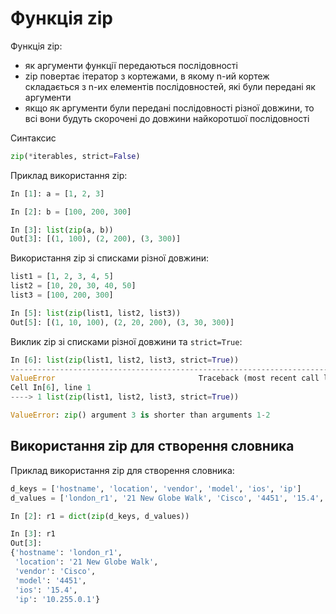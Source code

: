 # Функція zip

Функція zip:

* як аргументи функції передаються послідовності
* zip повертає ітератор з кортежами, в якому n-ий кортеж складається з n-их елементів послідовностей, які були передані як аргументи
* якщо як аргументи були передані послідовності різної довжини, то всі вони будуть скорочені до довжини найкоротшої послідовності

Синтаксис

```python
zip(*iterables, strict=False)
```

Приклад використання zip:

```python
In [1]: a = [1, 2, 3]

In [2]: b = [100, 200, 300]

In [3]: list(zip(a, b))
Out[3]: [(1, 100), (2, 200), (3, 300)]
```

Використання zip зі списками різної довжини:

```python
list1 = [1, 2, 3, 4, 5]
list2 = [10, 20, 30, 40, 50]
list3 = [100, 200, 300]

In [5]: list(zip(list1, list2, list3))
Out[5]: [(1, 10, 100), (2, 20, 200), (3, 30, 300)]
```

Виклик zip зі  списками різної довжини та `strict=True`:
```python
In [6]: list(zip(list1, list2, list3, strict=True))
---------------------------------------------------------------------------
ValueError                                Traceback (most recent call last)
Cell In[6], line 1
----> 1 list(zip(list1, list2, list3, strict=True))

ValueError: zip() argument 3 is shorter than arguments 1-2
```

## Використання zip для створення словника

Приклад використання zip для створення словника:

```python
d_keys = ['hostname', 'location', 'vendor', 'model', 'ios', 'ip']
d_values = ['london_r1', '21 New Globe Walk', 'Cisco', '4451', '15.4', '10.255.0.1']

In [2]: r1 = dict(zip(d_keys, d_values))

In [3]: r1
Out[3]:
{'hostname': 'london_r1',
 'location': '21 New Globe Walk',
 'vendor': 'Cisco',
 'model': '4451',
 'ios': '15.4',
 'ip': '10.255.0.1'}
```

